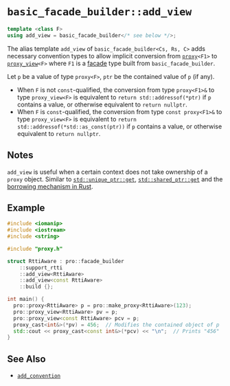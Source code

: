 # `basic_facade_builder::add_view`

```cpp
template <class F>
using add_view = basic_facade_builder</* see below */>;
```

The alias template `add_view` of `basic_facade_builder<Cs, Rs, C>` adds necessary convention types to allow implicit conversion from [`proxy`](../proxy.md)`<F1>` to [`proxy_view`](../proxy_view.md)`<F>` where `F1` is a [facade](../facade.md) type built from `basic_facade_builder`.

Let `p` be a value of type `proxy<F>`, `ptr` be the contained value of `p` (if any).

- When `F` is not `const`-qualified, the conversion from type `proxy<F1>&` to type `proxy_view<F>` is equivalent to `return std::addressof(*ptr)` if `p` contains a value, or otherwise equivalent to `return nullptr`.
- When `F` is `const`-qualified, the conversion from type `const proxy<F1>&` to type `proxy_view<F>` is equivalent to `return std::addressof(*std::as_const(ptr))` if `p` contains a value, or otherwise equivalent to `return nullptr`.

## Notes

`add_view` is useful when a certain context does not take ownership of a `proxy` object. Similar to [`std::unique_ptr::get`](https://en.cppreference.com/w/cpp/memory/unique_ptr/get), [`std::shared_ptr::get`](https://en.cppreference.com/w/cpp/memory/shared_ptr/get) and the [borrowing mechanism in Rust](https://doc.rust-lang.org/rust-by-example/scope/borrow.html).

## Example

```cpp
#include <iomanip>
#include <iostream>
#include <string>

#include "proxy.h"

struct RttiAware : pro::facade_builder
    ::support_rtti
    ::add_view<RttiAware>
    ::add_view<const RttiAware>
    ::build {};

int main() {
  pro::proxy<RttiAware> p = pro::make_proxy<RttiAware>(123);
  pro::proxy_view<RttiAware> pv = p;
  pro::proxy_view<const RttiAware> pcv = p;
  proxy_cast<int&>(*pv) = 456;  // Modifies the contained object of p
  std::cout << proxy_cast<const int&>(*pcv) << "\n";  // Prints "456"
}
```

## See Also

- [`add_convention`](add_convention.md)
